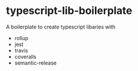 # typescript-lib-boilerplate

A boilerplate to create typescript libaries with
* rollup
* jest
* travis
* coveralls
* semantic-release
